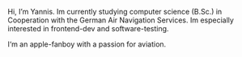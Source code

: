 Hi, I’m Yannis. Im currently studying computer science (B.Sc.) in Cooperation with the German Air Navigation Services.
Im especially interested in frontend-dev and software-testing.

I‘m an apple-fanboy with a passion for aviation.

